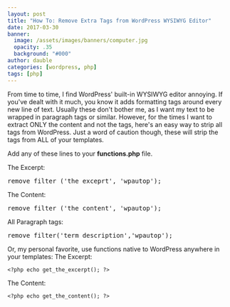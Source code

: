 ```yaml
---
layout: post
title: "How To: Remove Extra Tags from WordPress WYSIWYG Editor"
date: 2017-03-30
banner:
  image: /assets/images/banners/computer.jpg
  opacity: .35
  background: "#000"
author: dauble
categories: [wordpress, php]
tags: [php]
---
```

From time to time, I find WordPress' built-in WYSIWYG editor annoying. If you've dealt with it much, you know it adds formatting tags around every new line of text. Usually these don't bother me, as I want my text to be wrapped in paragraph tags or similar. However, for the times I want to extract ONLY the content and not the tags, here's an easy way to strip all tags from WordPress. Just a word of caution though, these will strip the tags from ALL of your templates.

Add any of these lines to your **functions.php** file.

The Excerpt:

<pre>remove_filter ('the_exceprt', 'wpautop');</pre>

The Content:

<pre>remove_filter ('the_content', 'wpautop');</pre>

All Paragraph tags:

<pre>remove_filter('term_description','wpautop');</pre>

Or, my personal favorite, use functions native to WordPress anywhere in your templates: The Excerpt:

`<?php echo get_the_excerpt(); ?>`

The Content:

`<?php echo get_the_content(); ?>`